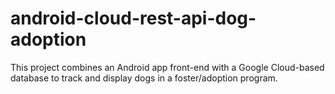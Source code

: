 # android-cloud-rest-api-dog-adoption
This project combines an Android app front-end with a Google Cloud-based database to track and display dogs in a foster/adoption program.
